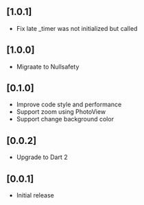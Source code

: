 ## [1.0.1]

* Fix late _timer was not initialized but called

## [1.0.0]

* Migraate to Nullsafety

## [0.1.0]

* Improve code style and performance
* Support zoom using PhotoView
* Support change background color

## [0.0.2]

* Upgrade to Dart 2

## [0.0.1]

* Initial release
